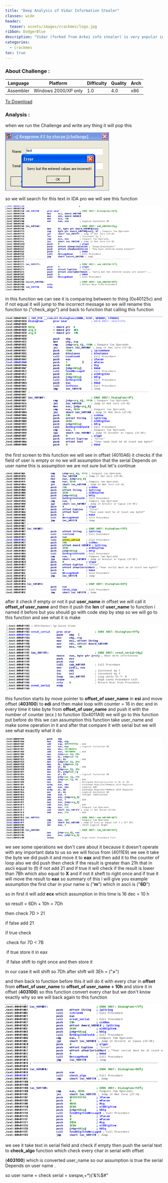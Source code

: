 ```yaml
---
title: "Deep Analysis of Vidar Information Stealer"
classes: wide
header:
  teaser: assets/images/crackmes/logo.jpg
ribbon: DodgerBlue
description: "Vidar (forked from Arkei info stealer) is very popular info stealer written in C++..."
categories:
  - crackmes
toc: true
---
```


### About Challenge : 

| Language  | Platform             | Difficulty | Quality | Arch |
| --------- | -------------------- | ---------- | ------- | ---- |
| Assembler | Windows 2000/XP only | 1.0        | 4.0     | x86  |

[To Download](https://crackmes.one/crackme/5ab77f6233c5d40ad448c9df)

 

### Analysis :

when we run the Challenge  and write any thing it will pop this 

![](assets/images/crackmes/1.PNG)

so we will search for this text in IDA pro we will see this function 

![](assets/images/crackmes/2.PNG)

in this function we can see it is comparing between to thing (0x40125c) and if not equal it will jump to the incorrect message so we will rename this function to ("check_algo")  and back to function that calling this function 

![](assets/images/crackmes/3.PNG)

the first screen to this function we will see in offset (4010A6) it checks if the field of user is empty or no we will assumption that the serial Depends on user name this is assumption we are not sure but let's continue 

![](assets/images/crackmes/4.PNG)

after it check if empty or not it put **user_name** in offset we will call it **offset_of user_name** and then it push the **len** of **user_name** to function i named it before but you should go with code step by step so we will go to this function and see what it is make 

![](assets/images/crackmes/5.PNG)

this function starts by move pointer to **offset_of user_name** in **esi**  and move offset (**403100**) to **edi** and then make loop with counter = 16 in dec and in every time it take byte from **offset_of user_name** and push it with the number of counter (ecx ) to function (0x4011A9) we will go to this function put before do this we can assumption this function take user_name and make some operation in it and after that compare it with serial but we will see what exactly what it do 

![](assets/images/crackmes/6.PNG)

we see some operations we don't care about it because it doesn't operate with any important data to us so we will focus from  (4011E9) we see it take the byte we did push it and move it to **eax** and then add it to the counter of loop also we did push  then check if the result is greater than 21h that in ascii equal to (**!**) if not add 21 and if true it will check if the result is lower than 7Bh which also equal to **X** and if not it sheft to right once and if true it will move the result to **eax** so summary of this i will give you example 
assumption  the first char in your name is ("**m**") which in ascii is ("**6D**")

so in first it will add **ecx** which assumption  in this time is 16 dec = 10 h 

so result = 6Dh + 10h = 7Dh

then check 7D > 21 

if false add 21 

if true check 

​		check for 7D < 7B 

​		if true store it in eax 

​		if false shift to right once and then store it 

in our case it will shift so 7Dh after shift will   3Eh = ("**>**")

and then back to function before this  it will do it with every char in **offset**  from **offset_of user_name** to **offset_of user_name + 10h** and store it in offset (**403100**) so this function convert every char but we don't know exactly why so we will back again to this function 

![](assets/images/crackmes/7.PNG)

we see it take text in serial field and check if empty then push the serial text to **check_algo** function which check every char in serial with offset   

(**403100**) which is converted user_name so our assumption  is true the serial Depends on user name .

so user name  = check
			serial     = swspw,+*)('&%$#"
